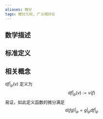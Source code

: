 ```yaml
---
aliases: 微分
tags: 微分几何, 广义相对论
---
```


数学描述
---


标准定义
---


相关概念
---

$\mathrm{d}f|_p(v)$ 定义为$$\mathrm{d}f|_p (v):= v(f)$$易证，如此定义函数的微分满足$$\mathrm{d}(fg)|_p = g|_p\mathrm{d}f|_p$$